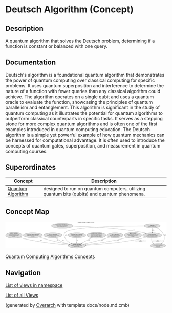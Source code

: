 
# Deutsch Algorithm (Concept)
## Description
A quantum algorithm that solves the Deutsch problem, determining if a function is constant or balanced with one query.


## Documentation
Deutsch's algorithm is a foundational quantum algorithm that demonstrates the power of quantum computing over classical computing for specific problems.
         It uses quantum superposition and interference to determine the nature of a function with fewer queries than any classical algorithm could achieve.
         The algorithm operates on a single qubit and uses a quantum oracle to evaluate the function, showcasing the principles of quantum parallelism and entanglement.
         This algorithm is significant in the study of quantum computing as it illustrates the potential for quantum algorithms to outperform classical counterparts in specific tasks.
         It serves as a stepping stone for more complex quantum algorithms and is often one of the first examples introduced in quantum computing education.
         The Deutsch algorithm is a simple yet powerful example of how quantum mechanics can be harnessed for computational advantage.
         It is often used to introduce the concepts of quantum gates, superposition, and measurement in quantum computing courses.
## Superordinates
| Concept | Description |
|---|---|
| [Quantum Algorithm](../../../software-development/quantum-computing/algorithm/quantum-algorithm.md)| designed to run on quantum computers, utilizing quantum bits (qubits) and quantum phenomena. |

## Concept Map
![Quantum Computing Algorithms Concepts](../../../software-development/quantum-computing/algorithm/concept-view.png)

[Quantum Computing Algorithms Concepts](../../../software-development/quantum-computing/algorithm/concept-view.md)


## Navigation
[List of views in namespace](./views-in-namespace.md)

[List of all Views](../../../views.md)


(generated by [Overarch](https://github.com/soulspace-org/overarch) with template docs/node.md.cmb)
